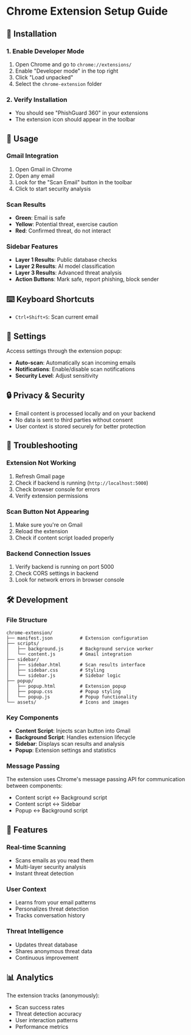 # Chrome Extension Setup Guide

## 🚀 Installation

### 1. Enable Developer Mode
1. Open Chrome and go to `chrome://extensions/`
2. Enable "Developer mode" in the top right
3. Click "Load unpacked"
4. Select the `chrome-extension` folder

### 2. Verify Installation
- You should see "PhishGuard 360" in your extensions
- The extension icon should appear in the toolbar

## 📱 Usage

### Gmail Integration
1. Open Gmail in Chrome
2. Open any email
3. Look for the "Scan Email" button in the toolbar
4. Click to start security analysis

### Scan Results
- **Green**: Email is safe
- **Yellow**: Potential threat, exercise caution  
- **Red**: Confirmed threat, do not interact

### Sidebar Features
- **Layer 1 Results**: Public database checks
- **Layer 2 Results**: AI model classification
- **Layer 3 Results**: Advanced threat analysis
- **Action Buttons**: Mark safe, report phishing, block sender

## ⌨️ Keyboard Shortcuts
- `Ctrl+Shift+S`: Scan current email

## 🔧 Settings
Access settings through the extension popup:
- **Auto-scan**: Automatically scan incoming emails
- **Notifications**: Enable/disable scan notifications
- **Security Level**: Adjust sensitivity

## 🔒 Privacy & Security
- Email content is processed locally and on your backend
- No data is sent to third parties without consent
- User context is stored securely for better protection

## 🐛 Troubleshooting

### Extension Not Working
1. Refresh Gmail page
2. Check if backend is running (`http://localhost:5000`)
3. Check browser console for errors
4. Verify extension permissions

### Scan Button Not Appearing
1. Make sure you're on Gmail
2. Reload the extension
3. Check if content script loaded properly

### Backend Connection Issues
1. Verify backend is running on port 5000
2. Check CORS settings in backend
3. Look for network errors in browser console

## 🛠️ Development

### File Structure
```
chrome-extension/
├── manifest.json          # Extension configuration
├── scripts/
│   ├── background.js      # Background service worker
│   └── content.js         # Gmail integration
├── sidebar/
│   ├── sidebar.html       # Scan results interface
│   ├── sidebar.css        # Styling
│   └── sidebar.js         # Sidebar logic
├── popup/
│   ├── popup.html         # Extension popup
│   ├── popup.css          # Popup styling
│   └── popup.js           # Popup functionality
└── assets/                # Icons and images
```

### Key Components
- **Content Script**: Injects scan button into Gmail
- **Background Script**: Handles extension lifecycle
- **Sidebar**: Displays scan results and analysis
- **Popup**: Extension settings and statistics

### Message Passing
The extension uses Chrome's message passing API for communication between components:
- Content script ↔ Background script
- Content script ↔ Sidebar
- Popup ↔ Background script

## 🎯 Features

### Real-time Scanning
- Scans emails as you read them
- Multi-layer security analysis
- Instant threat detection

### User Context
- Learns from your email patterns
- Personalizes threat detection
- Tracks conversation history

### Threat Intelligence
- Updates threat database
- Shares anonymous threat data
- Continuous improvement

## 📊 Analytics
The extension tracks (anonymously):
- Scan success rates
- Threat detection accuracy
- User interaction patterns
- Performance metrics